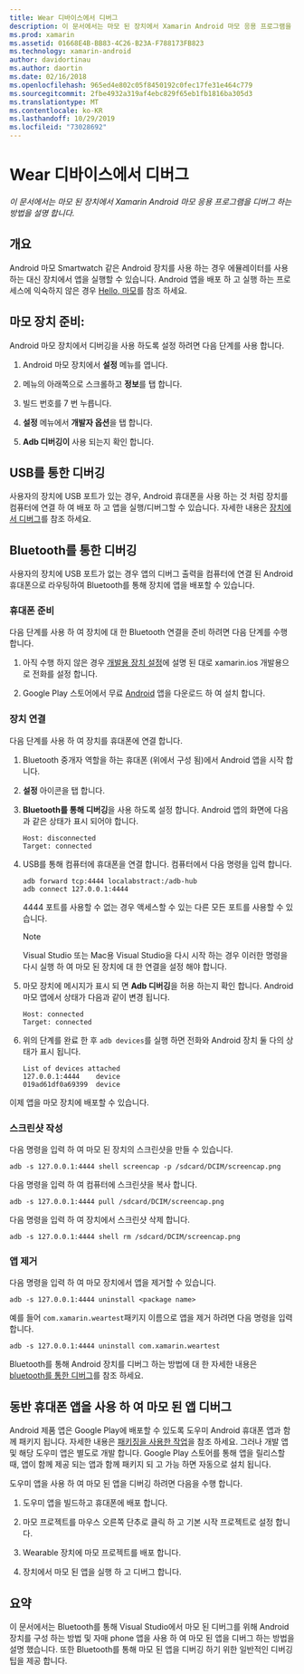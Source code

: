 ```yaml
---
title: Wear 디바이스에서 디버그
description: 이 문서에서는 마모 된 장치에서 Xamarin Android 마모 응용 프로그램을 디버그 하는 방법을 설명 합니다.
ms.prod: xamarin
ms.assetid: 01668E4B-BB83-4C26-B23A-F788173FB823
ms.technology: xamarin-android
author: davidortinau
ms.author: daortin
ms.date: 02/16/2018
ms.openlocfilehash: 965ed4e802c05f8450192c0fec17fe31e464c779
ms.sourcegitcommit: 2fbe4932a319af4ebc829f65eb1fb1816ba305d3
ms.translationtype: MT
ms.contentlocale: ko-KR
ms.lasthandoff: 10/29/2019
ms.locfileid: "73028692"
---
```

# <a name="debug-on-a-wear-device"></a>Wear 디바이스에서 디버그

_이 문서에서는 마모 된 장치에서 Xamarin Android 마모 응용 프로그램을 디버그 하는 방법을 설명 합니다._

## <a name="overview"></a>개요

Android 마모 Smartwatch 같은 Android 장치를 사용 하는 경우 에뮬레이터를 사용 하는 대신 장치에서 앱을 실행할 수 있습니다. Android 앱을 배포 하 고 실행 하는 프로세스에 익숙하지 않은 경우 [Hello, 마모](~/android/wear/get-started/hello-wear.md)를 참조 하세요.

## <a name="prepare-the-wear-device"></a>마모 장치 준비:

Android 마모 장치에서 디버깅을 사용 하도록 설정 하려면 다음 단계를 사용 합니다.

1. Android 마모 장치에서 **설정** 메뉴를 엽니다.

2. 메뉴의 아래쪽으로 스크롤하고 **정보**를 탭 합니다.

3. 빌드 번호를 7 번 누릅니다.

4. **설정** 메뉴에서 **개발자 옵션**을 탭 합니다.

5. **Adb 디버깅이** 사용 되는지 확인 합니다.

## <a name="debugging-over-usb"></a>USB를 통한 디버깅

사용자의 장치에 USB 포트가 있는 경우, Android 휴대폰을 사용 하는 것 처럼 장치를 컴퓨터에 연결 하 여 배포 하 고 앱을 실행/디버그할 수 있습니다. 자세한 내용은 [장치에서 디버그](~/android/deploy-test/debugging/debug-on-device.md)를 참조 하세요.

## <a name="debugging-over-bluetooth"></a>Bluetooth를 통한 디버깅

사용자의 장치에 USB 포트가 없는 경우 앱의 디버그 출력을 컴퓨터에 연결 된 Android 휴대폰으로 라우팅하여 Bluetooth를 통해 장치에 앱을 배포할 수 있습니다. 

### <a name="prepare-your-phone"></a>휴대폰 준비

다음 단계를 사용 하 여 장치에 대 한 Bluetooth 연결을 준비 하려면 다음 단계를 수행 합니다. 

1. 아직 수행 하지 않은 경우 [개발용 장치 설정](~/android/get-started/installation/set-up-device-for-development.md)에 설명 된 대로 xamarin.ios 개발용으로 전화를 설정 합니다.

2. Google Play 스토어에서 무료 [Android](https://play.google.com/store/apps/details?id=com.google.android.wearable.app) 앱을 다운로드 하 여 설치 합니다.

### <a name="connect-the-device"></a>장치 연결

다음 단계를 사용 하 여 장치를 휴대폰에 연결 합니다.

1. Bluetooth 중개자 역할을 하는 휴대폰 (위에서 구성 됨)에서 Android 앱을 시작 합니다. 

2. **설정** 아이콘을 탭 합니다.

3. **Bluetooth를 통해 디버깅**을 사용 하도록 설정 합니다. Android 앱의 화면에 다음과 같은 상태가 표시 되어야 합니다.

    ```
    Host: disconnected
    Target: connected
    ```

4. USB를 통해 컴퓨터에 휴대폰을 연결 합니다. 컴퓨터에서 다음 명령을 입력 합니다.

    ```shell
    adb forward tcp:4444 localabstract:/adb-hub
    adb connect 127.0.0.1:4444
    ```

    4444 포트를 사용할 수 없는 경우 액세스할 수 있는 다른 모든 포트를 사용할 수 있습니다. 

    > [!NOTE]
    > Visual Studio 또는 Mac용 Visual Studio을 다시 시작 하는 경우 이러한 명령을 다시 실행 하 여 마모 된 장치에 대 한 연결을 설정 해야 합니다.

5. 마모 장치에 메시지가 표시 되 면 **Adb 디버깅**을 허용 하는지 확인 합니다. Android 마모 앱에서 상태가 다음과 같이 변경 됩니다.

    ```
    Host: connected
    Target: connected
    ```

6. 위의 단계를 완료 한 후 `adb devices`를 실행 하면 전화와 Android 장치 둘 다의 상태가 표시 됩니다.

    ```
    List of devices attached
    127.0.0.1:4444    device
    019ad61df0a69399  device
    ```

이제 앱을 마모 장치에 배포할 수 있습니다.

<a name="screenshots" />

### <a name="taking-screenshots"></a>스크린샷 작성

다음 명령을 입력 하 여 마모 된 장치의 스크린샷을 만들 수 있습니다. 

```shell
adb -s 127.0.0.1:4444 shell screencap -p /sdcard/DCIM/screencap.png
```

다음 명령을 입력 하 여 컴퓨터에 스크린샷을 복사 합니다.

```shell
adb -s 127.0.0.1:4444 pull /sdcard/DCIM/screencap.png
```

다음 명령을 입력 하 여 장치에서 스크린샷 삭제 합니다.

```shell
adb -s 127.0.0.1:4444 shell rm /sdcard/DCIM/screencap.png
```

### <a name="uninstalling-an-app"></a>앱 제거

다음 명령을 입력 하 여 마모 장치에서 앱을 제거할 수 있습니다.

```shell
adb -s 127.0.0.1:4444 uninstall <package name>
```

예를 들어 `com.xamarin.weartest`패키지 이름으로 앱을 제거 하려면 다음 명령을 입력 합니다.

```shell
adb -s 127.0.0.1:4444 uninstall com.xamarin.weartest
```

Bluetooth를 통해 Android 장치를 디버그 하는 방법에 대 한 자세한 내용은 [bluetooth를 통한 디버그](https://developer.android.com/training/wearables/apps/bt-debugging.html)를 참조 하세요.

## <a name="debugging-a-wear-app-with-a-companion-phone-app"></a>동반 휴대폰 앱을 사용 하 여 마모 된 앱 디버그

Android 제품 앱은 Google Play에 배포할 수 있도록 도우미 Android 휴대폰 앱과 함께 패키지 됩니다. 자세한 내용은 [패키징을 사용한 작업](~/android/wear/deploy-test/packaging.md)을 참조 하세요. 그러나 개발 앱 및 해당 도우미 앱은 별도로 개발 합니다. Google Play 스토어를 통해 앱을 릴리스할 때, 앱이 함께 제공 되는 앱과 함께 패키지 되 고 가능 하면 자동으로 설치 됩니다.

도우미 앱을 사용 하 여 마모 된 앱을 디버깅 하려면 다음을 수행 합니다. 

1. 도우미 앱을 빌드하고 휴대폰에 배포 합니다.

2. 마모 프로젝트를 마우스 오른쪽 단추로 클릭 하 고 기본 시작 프로젝트로 설정 합니다.

3. Wearable 장치에 마모 프로젝트를 배포 합니다.

4. 장치에서 마모 된 앱을 실행 하 고 디버그 합니다.

## <a name="summary"></a>요약

이 문서에서는 Bluetooth를 통해 Visual Studio에서 마모 된 디버그를 위해 Android 장치를 구성 하는 방법 및 자매 phone 앱을 사용 하 여 마모 된 앱을 디버그 하는 방법을 설명 했습니다. 또한 Bluetooth를 통해 마모 된 앱을 디버깅 하기 위한 일반적인 디버깅 팁을 제공 합니다.
